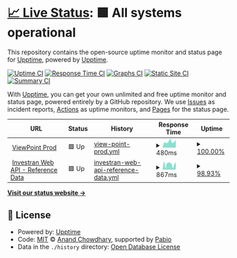 # [📈 Live Status](https://demo.upptime.js.org): <!--live status--> **🟩 All systems operational**

This repository contains the open-source uptime monitor and status page for [Upptime](https://upptime.js.org), powered by [Upptime](https://github.com/upptime/upptime).

[![Uptime CI](https://github.com/jaybhattcscgfm/upptime/workflows/Uptime%20CI/badge.svg)](https://github.com/jaybhattcscgfm/upptime/actions?query=workflow%3A%22Uptime+CI%22)
[![Response Time CI](https://github.com/jaybhattcscgfm/upptime/workflows/Response%20Time%20CI/badge.svg)](https://github.com/jaybhattcscgfm/upptime/actions?query=workflow%3A%22Response+Time+CI%22)
[![Graphs CI](https://github.com/jaybhattcscgfm/upptime/workflows/Graphs%20CI/badge.svg)](https://github.com/jaybhattcscgfm/upptime/actions?query=workflow%3A%22Graphs+CI%22)
[![Static Site CI](https://github.com/jaybhattcscgfm/upptime/workflows/Static%20Site%20CI/badge.svg)](https://github.com/jaybhattcscgfm/upptime/actions?query=workflow%3A%22Static+Site+CI%22)
[![Summary CI](https://github.com/jaybhattcscgfm/upptime/workflows/Summary%20CI/badge.svg)](https://github.com/jaybhattcscgfm/upptime/actions?query=workflow%3A%22Summary+CI%22)

With [Upptime](https://upptime.js.org), you can get your own unlimited and free uptime monitor and status page, powered entirely by a GitHub repository. We use [Issues](https://github.com/upptime/upptime/issues) as incident reports, [Actions](https://github.com/jaybhattcscgfm/upptime/actions) as uptime monitors, and [Pages](https://demo.upptime.js.org) for the status page.

<!--start: status pages-->
<!-- This summary is generated by Upptime (https://github.com/upptime/upptime) -->
<!-- Do not edit this manually, your changes will be overwritten -->
<!-- prettier-ignore -->
| URL | Status | History | Response Time | Uptime |
| --- | ------ | ------- | ------------- | ------ |
| <img alt="" src="https://icons.duckduckgo.com/ip3/viewpoint.cscgfm.com.ico" height="13"> [ViewPoint Prod](https://viewpoint.cscgfm.com) | 🟩 Up | [view-point-prod.yml](https://github.com/jaybhattcscgfm/upptime/commits/HEAD/history/view-point-prod.yml) | <details><summary><img alt="Response time graph" src="./graphs/view-point-prod/response-time-week.png" height="20"> 480ms</summary><br><a href="https://jaybhattcscgfm.github.io/upptime/history/view-point-prod"><img alt="Response time 453" src="https://img.shields.io/endpoint?url=https%3A%2F%2Fraw.githubusercontent.com%2Fjaybhattcscgfm%2Fupptime%2FHEAD%2Fapi%2Fview-point-prod%2Fresponse-time.json"></a><br><a href="https://jaybhattcscgfm.github.io/upptime/history/view-point-prod"><img alt="24-hour response time 490" src="https://img.shields.io/endpoint?url=https%3A%2F%2Fraw.githubusercontent.com%2Fjaybhattcscgfm%2Fupptime%2FHEAD%2Fapi%2Fview-point-prod%2Fresponse-time-day.json"></a><br><a href="https://jaybhattcscgfm.github.io/upptime/history/view-point-prod"><img alt="7-day response time 480" src="https://img.shields.io/endpoint?url=https%3A%2F%2Fraw.githubusercontent.com%2Fjaybhattcscgfm%2Fupptime%2FHEAD%2Fapi%2Fview-point-prod%2Fresponse-time-week.json"></a><br><a href="https://jaybhattcscgfm.github.io/upptime/history/view-point-prod"><img alt="30-day response time 555" src="https://img.shields.io/endpoint?url=https%3A%2F%2Fraw.githubusercontent.com%2Fjaybhattcscgfm%2Fupptime%2FHEAD%2Fapi%2Fview-point-prod%2Fresponse-time-month.json"></a><br><a href="https://jaybhattcscgfm.github.io/upptime/history/view-point-prod"><img alt="1-year response time 453" src="https://img.shields.io/endpoint?url=https%3A%2F%2Fraw.githubusercontent.com%2Fjaybhattcscgfm%2Fupptime%2FHEAD%2Fapi%2Fview-point-prod%2Fresponse-time-year.json"></a></details> | <details><summary><a href="https://jaybhattcscgfm.github.io/upptime/history/view-point-prod">100.00%</a></summary><a href="https://jaybhattcscgfm.github.io/upptime/history/view-point-prod"><img alt="All-time uptime 100.00%" src="https://img.shields.io/endpoint?url=https%3A%2F%2Fraw.githubusercontent.com%2Fjaybhattcscgfm%2Fupptime%2FHEAD%2Fapi%2Fview-point-prod%2Fuptime.json"></a><br><a href="https://jaybhattcscgfm.github.io/upptime/history/view-point-prod"><img alt="24-hour uptime 100.00%" src="https://img.shields.io/endpoint?url=https%3A%2F%2Fraw.githubusercontent.com%2Fjaybhattcscgfm%2Fupptime%2FHEAD%2Fapi%2Fview-point-prod%2Fuptime-day.json"></a><br><a href="https://jaybhattcscgfm.github.io/upptime/history/view-point-prod"><img alt="7-day uptime 100.00%" src="https://img.shields.io/endpoint?url=https%3A%2F%2Fraw.githubusercontent.com%2Fjaybhattcscgfm%2Fupptime%2FHEAD%2Fapi%2Fview-point-prod%2Fuptime-week.json"></a><br><a href="https://jaybhattcscgfm.github.io/upptime/history/view-point-prod"><img alt="30-day uptime 100.00%" src="https://img.shields.io/endpoint?url=https%3A%2F%2Fraw.githubusercontent.com%2Fjaybhattcscgfm%2Fupptime%2FHEAD%2Fapi%2Fview-point-prod%2Fuptime-month.json"></a><br><a href="https://jaybhattcscgfm.github.io/upptime/history/view-point-prod"><img alt="1-year uptime 100.00%" src="https://img.shields.io/endpoint?url=https%3A%2F%2Fraw.githubusercontent.com%2Fjaybhattcscgfm%2Fupptime%2FHEAD%2Fapi%2Fview-point-prod%2Fuptime-year.json"></a></details>
| <img alt="" src="https://icons.duckduckgo.com/ip3/investranweb-liveuat-eu.fiscloudservices.com.ico" height="13"> [Investran Web API - Reference Data](https://investranweb-liveuat-eu.fiscloudservices.com/api/referencedata/v1/swagger/index.html) | 🟩 Up | [investran-web-api-reference-data.yml](https://github.com/jaybhattcscgfm/upptime/commits/HEAD/history/investran-web-api-reference-data.yml) | <details><summary><img alt="Response time graph" src="./graphs/investran-web-api-reference-data/response-time-week.png" height="20"> 867ms</summary><br><a href="https://jaybhattcscgfm.github.io/upptime/history/investran-web-api-reference-data"><img alt="Response time 959" src="https://img.shields.io/endpoint?url=https%3A%2F%2Fraw.githubusercontent.com%2Fjaybhattcscgfm%2Fupptime%2FHEAD%2Fapi%2Finvestran-web-api-reference-data%2Fresponse-time.json"></a><br><a href="https://jaybhattcscgfm.github.io/upptime/history/investran-web-api-reference-data"><img alt="24-hour response time 428" src="https://img.shields.io/endpoint?url=https%3A%2F%2Fraw.githubusercontent.com%2Fjaybhattcscgfm%2Fupptime%2FHEAD%2Fapi%2Finvestran-web-api-reference-data%2Fresponse-time-day.json"></a><br><a href="https://jaybhattcscgfm.github.io/upptime/history/investran-web-api-reference-data"><img alt="7-day response time 867" src="https://img.shields.io/endpoint?url=https%3A%2F%2Fraw.githubusercontent.com%2Fjaybhattcscgfm%2Fupptime%2FHEAD%2Fapi%2Finvestran-web-api-reference-data%2Fresponse-time-week.json"></a><br><a href="https://jaybhattcscgfm.github.io/upptime/history/investran-web-api-reference-data"><img alt="30-day response time 908" src="https://img.shields.io/endpoint?url=https%3A%2F%2Fraw.githubusercontent.com%2Fjaybhattcscgfm%2Fupptime%2FHEAD%2Fapi%2Finvestran-web-api-reference-data%2Fresponse-time-month.json"></a><br><a href="https://jaybhattcscgfm.github.io/upptime/history/investran-web-api-reference-data"><img alt="1-year response time 959" src="https://img.shields.io/endpoint?url=https%3A%2F%2Fraw.githubusercontent.com%2Fjaybhattcscgfm%2Fupptime%2FHEAD%2Fapi%2Finvestran-web-api-reference-data%2Fresponse-time-year.json"></a></details> | <details><summary><a href="https://jaybhattcscgfm.github.io/upptime/history/investran-web-api-reference-data">98.93%</a></summary><a href="https://jaybhattcscgfm.github.io/upptime/history/investran-web-api-reference-data"><img alt="All-time uptime 99.63%" src="https://img.shields.io/endpoint?url=https%3A%2F%2Fraw.githubusercontent.com%2Fjaybhattcscgfm%2Fupptime%2FHEAD%2Fapi%2Finvestran-web-api-reference-data%2Fuptime.json"></a><br><a href="https://jaybhattcscgfm.github.io/upptime/history/investran-web-api-reference-data"><img alt="24-hour uptime 100.00%" src="https://img.shields.io/endpoint?url=https%3A%2F%2Fraw.githubusercontent.com%2Fjaybhattcscgfm%2Fupptime%2FHEAD%2Fapi%2Finvestran-web-api-reference-data%2Fuptime-day.json"></a><br><a href="https://jaybhattcscgfm.github.io/upptime/history/investran-web-api-reference-data"><img alt="7-day uptime 98.93%" src="https://img.shields.io/endpoint?url=https%3A%2F%2Fraw.githubusercontent.com%2Fjaybhattcscgfm%2Fupptime%2FHEAD%2Fapi%2Finvestran-web-api-reference-data%2Fuptime-week.json"></a><br><a href="https://jaybhattcscgfm.github.io/upptime/history/investran-web-api-reference-data"><img alt="30-day uptime 99.66%" src="https://img.shields.io/endpoint?url=https%3A%2F%2Fraw.githubusercontent.com%2Fjaybhattcscgfm%2Fupptime%2FHEAD%2Fapi%2Finvestran-web-api-reference-data%2Fuptime-month.json"></a><br><a href="https://jaybhattcscgfm.github.io/upptime/history/investran-web-api-reference-data"><img alt="1-year uptime 99.63%" src="https://img.shields.io/endpoint?url=https%3A%2F%2Fraw.githubusercontent.com%2Fjaybhattcscgfm%2Fupptime%2FHEAD%2Fapi%2Finvestran-web-api-reference-data%2Fuptime-year.json"></a></details>

<!--end: status pages-->

[**Visit our status website →**](https://demo.upptime.js.org)

## 📄 License

- Powered by: [Upptime](https://github.com/upptime/upptime)
- Code: [MIT](./LICENSE) © [Anand Chowdhary](https://anandchowdhary.com), supported by [Pabio](https://pabio.com)
- Data in the `./history` directory: [Open Database License](https://opendatacommons.org/licenses/odbl/1-0/)
